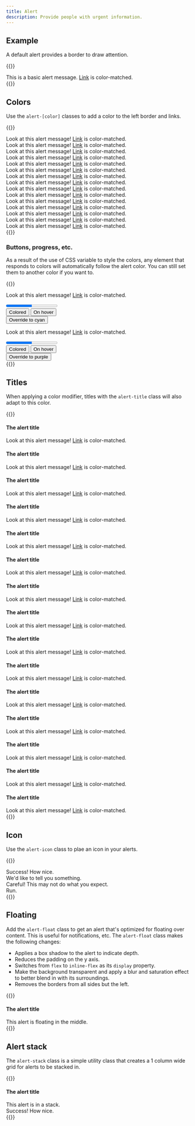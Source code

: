 ```yaml
---
title: Alert
description: Provide people with urgent information.
---
```


## Example
A default alert provides a border to draw attention.

{{<example>}}
<div class="alert" role="alert">
  <div class="alert-message">This is a basic alert message. <a href="#">Link</a> is color-matched.</div>
</div>
{{</example>}}

## Colors
Use the `alert-[color]` classes to add a color to the left border and links.

{{<example>}}
<div class="alert red" role="alert">
  <div class="alert-message">Look at this alert message! <a href="#">Link</a> is color-matched.</div>
</div>
<div class="alert orange" role="alert">
  <div class="alert-message">Look at this alert message! <a href="#">Link</a> is color-matched.</div>
</div>
<div class="alert amber" role="alert">
  <div class="alert-message">Look at this alert message! <a href="#">Link</a> is color-matched.</div>
</div>
<div class="alert yellow" role="alert">
  <div class="alert-message">Look at this alert message! <a href="#">Link</a> is color-matched.</div>
</div>
<div class="alert lime" role="alert">
  <div class="alert-message">Look at this alert message! <a href="#">Link</a> is color-matched.</div>
</div>
<div class="alert green" role="alert">
  <div class="alert-message">Look at this alert message! <a href="#">Link</a> is color-matched.</div>
</div>
<div class="alert teal" role="alert">
  <div class="alert-message">Look at this alert message! <a href="#">Link</a> is color-matched.</div>
</div>
<div class="alert cyan" role="alert">
  <div class="alert-message">Look at this alert message! <a href="#">Link</a> is color-matched.</div>
</div>
<div class="alert blue" role="alert">
  <div class="alert-message">Look at this alert message! <a href="#">Link</a> is color-matched.</div>
</div>
<div class="alert indigo" role="alert">
  <div class="alert-message">Look at this alert message! <a href="#">Link</a> is color-matched.</div>
</div>
<div class="alert violet" role="alert">
  <div class="alert-message">Look at this alert message! <a href="#">Link</a> is color-matched.</div>
</div>
<div class="alert purple" role="alert">
  <div class="alert-message">Look at this alert message! <a href="#">Link</a> is color-matched.</div>
</div>
<div class="alert pink" role="alert">
  <div class="alert-message">Look at this alert message! <a href="#">Link</a> is color-matched.</div>
</div>
<div class="alert rose" role="alert">
  <div class="alert-message">Look at this alert message! <a href="#">Link</a> is color-matched.</div>
</div>
<div class="alert grey" role="alert">
  <div class="alert-message">Look at this alert message! <a href="#">Link</a> is color-matched.</div>
</div>
{{</example>}}

### Buttons, progress, etc.
As a result of the use of CSS variable to style the colors, any element that responds to colors will automatically follow the alert color. You can still set them to another color if you want to.

{{<example>}}
<div class="alert rose" role="alert">
  <div class="alert-message">
    <p>Look at this alert message! <a href="#">Link</a> is color-matched.</p>
    <progress class="progress mb-3" value="50" max="100">50%</progress>
    <div class="btn-toolbar">
      <div class="btn-group">
        <button type="button" class="btn btn-color">Colored</button>
        <button type="button" class="btn btn-hover">On hover</button>
      </div>
      <button type="button" class="btn btn-hover cyan">Override to cyan</button>
    </div>
  </div>
</div>
<div class="alert green" role="alert">
  <div class="alert-message">
    <p>Look at this alert message! <a href="#">Link</a> is color-matched.</p>
    <progress class="progress mb-3" value="50" max="100">50%</progress>
    <div class="btn-toolbar">
      <div class="btn-group">
        <button type="button" class="btn btn-color">Colored</button>
        <button type="button" class="btn btn-hover">On hover</button>
      </div>
      <button type="button" class="btn btn-hover purple">Override to purple</button>
    </div>
  </div>
</div>
{{</example>}}

## Titles
When applying a color modifier, titles with the `alert-title` class will also adapt to this color.

{{<example>}}
<div class="alert red" role="alert">
  <div class="alert-message">
    <h4 class="alert-title">The alert title</h4>
    Look at this alert message! <a href="#">Link</a> is color-matched.
  </div>
</div>
<div class="alert orange" role="alert">
  <div class="alert-message">
    <h4 class="alert-title">The alert title</h4>
    Look at this alert message! <a href="#">Link</a> is color-matched.
  </div>
</div>
<div class="alert amber" role="alert">
  <div class="alert-message">
    <h4 class="alert-title">The alert title</h4>
    Look at this alert message! <a href="#">Link</a> is color-matched.
  </div>
</div>
<div class="alert yellow" role="alert">
  <div class="alert-message">
    <h4 class="alert-title">The alert title</h4>
    Look at this alert message! <a href="#">Link</a> is color-matched.
  </div>
</div>
<div class="alert lime" role="alert">
  <div class="alert-message">
    <h4 class="alert-title">The alert title</h4>
    Look at this alert message! <a href="#">Link</a> is color-matched.
  </div>
</div>
<div class="alert green" role="alert">
  <div class="alert-message">
    <h4 class="alert-title">The alert title</h4>
    Look at this alert message! <a href="#">Link</a> is color-matched.
  </div>
</div>
<div class="alert teal" role="alert">
  <div class="alert-message">
    <h4 class="alert-title">The alert title</h4>
    Look at this alert message! <a href="#">Link</a> is color-matched.
  </div>
</div>
<div class="alert cyan" role="alert">
  <div class="alert-message">
    <h4 class="alert-title">The alert title</h4>
    Look at this alert message! <a href="#">Link</a> is color-matched.
  </div>
</div>
<div class="alert blue" role="alert">
  <div class="alert-message">
    <h4 class="alert-title">The alert title</h4>
    Look at this alert message! <a href="#">Link</a> is color-matched.
  </div>
</div>
<div class="alert indigo" role="alert">
  <div class="alert-message">
    <h4 class="alert-title">The alert title</h4>
    Look at this alert message! <a href="#">Link</a> is color-matched.
  </div>
</div>
<div class="alert violet" role="alert">
  <div class="alert-message">
    <h4 class="alert-title">The alert title</h4>
    Look at this alert message! <a href="#">Link</a> is color-matched.
  </div>
</div>
<div class="alert purple" role="alert">
  <div class="alert-message">
    <h4 class="alert-title">The alert title</h4>
    Look at this alert message! <a href="#">Link</a> is color-matched.
  </div>
</div>
<div class="alert pink" role="alert">
  <div class="alert-message">
    <h4 class="alert-title">The alert title</h4>
    Look at this alert message! <a href="#">Link</a> is color-matched.
  </div>
</div>
<div class="alert rose" role="alert">
  <div class="alert-message">
    <h4 class="alert-title">The alert title</h4>
    Look at this alert message! <a href="#">Link</a> is color-matched.
  </div>
</div>
<div class="alert grey" role="alert">
  <div class="alert-message">
    <h4 class="alert-title">The alert title</h4>
    Look at this alert message! <a href="#">Link</a> is color-matched.
  </div>
</div>
{{</example>}}

## Icon
Use the `alert-icon` class to plae an icon in your alerts.

{{<example>}}
<div class="alert lime" role="alert">
  <div class="alert-icon">
    <i class="vi vi-circle-check"></i>
  </div>
  <div class="alert-message">
    Success! How nice.
  </div>
</div>
<div class="alert cyan" role="alert">
  <div class="alert-icon">
    <i class="vi vi-circle-info"></i>
  </div>
  <div class="alert-message">
    We'd like to tell you something.
  </div>
</div>
<div class="alert orange" role="alert">
  <div class="alert-icon">
    <i class="vi vi-circle-exclamation"></i>
  </div>
  <div class="alert-message">
    Careful! This may not do what you expect.
  </div>
</div>
<div class="alert red" role="alert">
  <div class="alert-icon">
    <i class="vi vi-circle-xmark"></i>
  </div>
  <div class="alert-message">
    Run.
  </div>
</div>
{{</example>}}

## Floating
Add the `alert-float` class to get an alert that's optimized for floating over content. This is useful for notifications, etc. The `alert-float` class makes the following changes:

* Applies a box shadow to the alert to indicate depth.
* Reduces the padding on the y axis.
* Switches from `flex` to `inline-flex` as its `display` property.
* Make the background transparent and apply a blur and saturation effect to better blend in with its surroundings.
* Removes the borders from all sides but the left.

{{<example class="docs-preview-img">}}
<div class="alert red alert-float position-absolute top-0 start-50 translate-center-x mt-3" role="alert">
  <div class="alert-icon">
    <i class="vi vi-circle-xmark"></i>
  </div>
  <div class="alert-message">
    <h4 class="alert-title">The alert title</h4>
    This alert is floating in the middle.
  </div>
</div>
{{</example>}}

## Alert stack
The `alert-stack` class is a simple utility class that creates a 1 column wide grid for alerts to be stacked in.

{{<example class="docs-preview-img" style="height: 250px">}}
<div class="alert-stack position-absolute bottom-0 end-0 me-3 mb-3">
  <div class="alert red alert-float" role="alert">
    <div class="alert-icon">
      <i class="vi vi-circle-xmark"></i>
    </div>
    <div class="alert-message">
      <h4 class="alert-title">The alert title</h4>
      This alert is in a stack.
    </div>
  </div>
  <div class="alert lime alert-float" role="alert">
    <div class="alert-icon">
      <i class="vi vi-circle-check"></i>
    </div>
    <div class="alert-message">
      Success! How nice.
    </div>
  </div>
</div>
{{</example>}}
